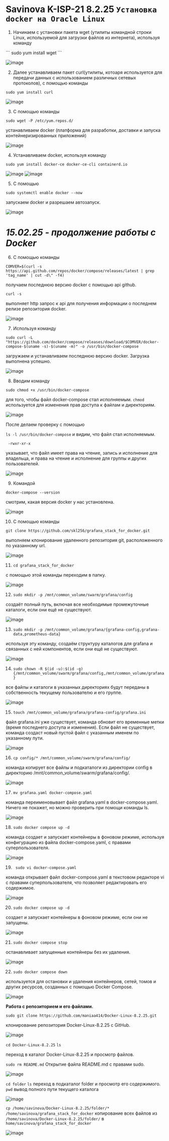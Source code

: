 # Savinova K-ISP-21 8.2.25 ``` Установка docker на Oracle Linux ```
1. Начинаем с установки пакета wget (утилиты командной строки Linux, используемой для загрузки файлов из интернета), используя команду

\```
sudo yum install wget
\```

![image](https://github.com/user-attachments/assets/f5a266e4-198d-4bfc-ad12-3e4c3dae1731)

2. Далее устанавливаем пакет curl(утилиты, котоаря используется для передачи данных с использованием различных сетевых протоколов), с помощью команды

``` sudo yum install curl ```
   
![image](https://github.com/user-attachments/assets/6ea4a9f9-8743-476f-bc5b-9941644ebe5b)

3. С помощью команды

``` sudo wget -P /etc/yum.repos.d/ ```

устанавливаем docker (платформа для разработки, доставки и запуска контейнеризированных приложений)

![image](https://github.com/user-attachments/assets/826c9bf0-6a7b-4098-a16c-6560a6f184f2)

4. Устанавливаем docker, используя команду

``` sudo yum install docker-ce docker-ce-cli containerd.io ```

![image](https://github.com/user-attachments/assets/3b99f2b3-db3b-4ace-8063-35bea3465781)
![image](https://github.com/user-attachments/assets/a565ba48-96f7-4ee5-9d63-e31a6622648a)

5. С помощью
   
``` sudo systemctl enable docker --now ```

запускаем docker и разрешаем автозапуск.

![image](https://github.com/user-attachments/assets/978f74c7-b98e-4f31-8a6d-5613cb703c32)

# ***15.02.25 - продолжение работы c Docker***

6. С помощью команды
   
``` COMVER=$(curl -s https://api.github.com/repos/docker/compose/releases/latest | grep 'tag_name' | cut -d\" -f4) ```

получаем последнюю версию docker с помощью api github.

``` curl -s ```

выполняет http запрос к api для получения информации о последнем релизе репозитория docker.

![image](https://github.com/user-attachments/assets/b7b31ad6-be0e-47ed-a307-0e99c2a3100b)

7. Используя команду
   
``` sudo curl -L "https://github.com/docker/compose/releases/download/$COMVER/docker-compose-$(uname -s)-$(uname -m)" -o /usr/bin/docker-compose ```

загружаем и устанавливаем последнюю версию docker. Загрузка выполнена успешно.

![image](https://github.com/user-attachments/assets/7059a51f-525d-4230-9ef3-a8b13c5f592b)

8. Вводим команду

``` sudo chmod +x /usr/bin/docker-compose ```

для того, чтобы файл docker-compose стал исполняемым.
``` chmod ```
используется для изменения прав доступа к файлам и директориям.

![image](https://github.com/user-attachments/assets/a66d55f5-b7ce-465e-b6f4-f9d359a14f4c)

После делаем проверку с помощью

``` ls -l /usr/bin/docker-compose ``` и видим, что файл стал исполняемым.


``` -rwxr-xr-x```

указывает, что файл имеет права на чтение, запись и исполнение для владельца, и права на чтение и исполнение для группы и других пользователей.

![image](https://github.com/user-attachments/assets/c2d7aeff-509d-438b-8b4f-6e6e483c3e48)

9. Командой

```docker-compose --version ```

смотрим, какая версия docker у нас установлена.

![image](https://github.com/user-attachments/assets/15a60e16-9c15-4e72-9558-db442e540328)

10. С помощью команды

``` git clone https://github.com/skl256/grafana_stack_for_docker.git ```

выполняем клонирование удаленного репозитория git, расположенного по указанному url.

![image](https://github.com/user-attachments/assets/704db6ec-a705-4339-8b13-71de3bfed61a)

11. ``` cd grafana_stack_for_docker ```
    
с помощью этой команды переходим в папку.

![image](https://github.com/user-attachments/assets/3f158e04-e77f-4263-908c-ba9fc3129cca)

12. ```sudo mkdir -p /mnt/common_volume/swarm/grafana/config```

создаёт полный путь, включая все необходимые промежуточные каталоги, если они ещё не существуют.

![image](https://github.com/user-attachments/assets/d081e98c-9f08-464e-98ae-0bb180906404)

13. ```sudo mkdir -p /mnt/common_volume/grafana/{grafana-config,grafana-data,prometheus-data}```

используя эту команду, создаём структуру каталогов для grafana и связанных с ней компонентов, если они ещё не существуют.

![image](https://github.com/user-attachments/assets/cdaabf6e-1cec-41d9-a18c-daaf522c7e1e)

14. ``` sudo chown -R $(id -u):$(id -g) {/mnt/common_volume/swarm/grafana/config,/mnt/common_volume/grafana} ```

все файлы и каталоги в указанных директориях будут переданы в собственность текущему пользователю и его группе.

![image](https://github.com/user-attachments/assets/1bb4c071-a037-4bbe-b950-b9f6b615ac89)

15. ```touch /mnt/common_volume/grafana/grafana-config/grafana.ini```

файл grafana.ini уже существует, команда обновит его временные метки (время последнего доступа и изменения). Если файл не существует, команда создаст новый пустой файл с указанным именем по указанному пути.

![image](https://github.com/user-attachments/assets/8af235f9-2490-4305-9cc4-ca0776e78f33)

16. ```cp config/* /mnt/common_volume/swarm/grafana/config/ ```
    
команда копирует все файлы и подкаталоги из директории config в директорию /mnt/common_volume/swarm/grafana/config/.

![image](https://github.com/user-attachments/assets/8bf87f67-842c-49df-9554-05ed6d6f471c)

17. ``` mv grafana.yaml docker-compose.yaml ```

команда переименовывает файл grafana.yaml в docker-compose.yaml. Ничего не покажет, но можно проверить при помощи команды ls.

![image](https://github.com/user-attachments/assets/117ac187-6983-42df-b5e7-2ec3954603fb)

18. ```sudo docker compose up -d```

команда создает и запускает контейнеры в фоновом режиме, используя конфигурацию из файла docker-compose.yaml, с правами суперпользователя.

![image](https://github.com/user-attachments/assets/59331e3e-2b28-4a28-bd64-0da33c017b28)

19. ``` sudo vi docker-compose.yaml```

команда открывает файл docker-compose.yaml в текстовом редакторе vi с правами суперпользователя, что позволяет редактировать его содержимое. 

![image](https://github.com/user-attachments/assets/d71ccbab-5abc-4e41-8909-4b9c2e72b5e4)

20. `sudo docker compose up -d`
    
создает и запускает контейнеры в фоновом режиме, если они не запущены.

![image](https://github.com/user-attachments/assets/bc158efa-1391-41e6-b91b-a104baf53443)

21. `sudo docker compose stop`

останавливает запущенные контейнеры без их удаления.

![image](https://github.com/user-attachments/assets/6e2f71cf-24c1-4977-a45c-01e2dbdda23d)

22. ` sudo docker compose down `

используется для остановки и удаления контейнеров, сетей, томов и других ресурсов, созданных с помощью Docker Compose.

![image](https://github.com/user-attachments/assets/d42f8693-ed9a-4b10-875a-9bfd51e2493d)

**Работа с репозиторием и его файлами.**

`sudo git clone https://github.com/maniaa414/Docker-Linux-8.2.25.git`

клонирование репозитория Docker-Linux-8.2.25 с GitHub.

![image](https://github.com/user-attachments/assets/2274d094-eeba-4e65-b1d5-dfa3231a6668)

`cd Docker-Linux-8.2.25`  `ls` 

переход в каталог Docker-Linux-8.2.25 и просмотр файлов.

`sudo rm README.md` Открытие файла README.md с правами sudo.

![image](https://github.com/user-attachments/assets/f124e561-3f77-45e0-b048-faa085186d4e)

`cd folder`  `ls` переход в подкаталог folder и просмотр его содержимого.
 `pwd` вывод полного пути текущего каталога

![image](https://github.com/user-attachments/assets/183fe980-6521-445d-b209-40475d6d0b54)


`cp /home/savinova/Docker-Linux-8.2.25/folder/* /home/savinova/grafana_stack_for_docker` копирование всех файлов из `/home/savinova/Docker-Linux-8.2.25/folder/` в `home/savinova/grafana_stack_for_docker` 

![image](https://github.com/user-attachments/assets/6d3290bb-4117-4cae-b787-142af85d5a65)








 




